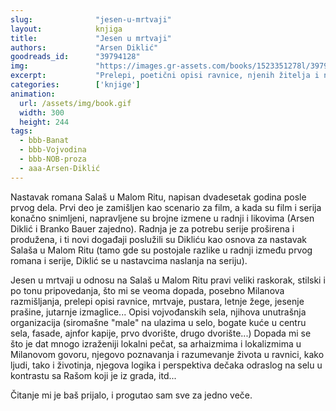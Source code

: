 ```yaml
---
slug:              "jesen-u-mrtvaji"
layout:            knjiga
title:             "Jesen u mrtvaji"
authors:           "Arsen Diklić"
goodreads_id:      "39794128"
img:               "https://images.gr-assets.com/books/1523351278l/39794133.jpg"
excerpt:           "Prelepi, poetični opisi ravnice, njenih žitelja i naselja, zanimljivi i dobro razrađeni likovi."
categories:        ['knjige']
animation:
  url: /assets/img/book.gif
  width: 300
  height: 244
tags:
  - bbb-Banat
  - bbb-Vojvodina
  - bbb-NOB-proza
  - aaa-Arsen-Diklić
---
```


Nastavak romana Salaš u Malom Ritu, napisan dvadesetak godina posle prvog dela. Prvi deo je zamišljen kao scenario za 
film, a kada su film i serija konačno snimljeni, napravljene su brojne izmene u radnji i likovima (Arsen Diklić i Branko 
Bauer zajedno). Radnja je za potrebu serije proširena i produžena, i ti novi događaji poslužili su Dikliću kao osnova za 
nastavak Salaša u Malom Ritu (tamo gde su postojale razlike u radnji između prvog romana i serije, Diklić se u 
nastavcima naslanja na seriju).

Jesen u mrtvaji u odnosu na Salaš u Malom Ritu pravi veliki raskorak, stilski i po tonu pripovedanja, što mi se veoma 
dopada, posebno Milanova razmišljanja, prelepi opisi ravnice, mrtvaje, pustara, letnje žege, jesenje prašine, jutarnje 
izmaglice... Opisi vojvođanskih sela, njihova unutrašnja organizacija (siromašne "male" na ulazima u selo, bogate kuće 
u centru sela, fasade, ajnfor kapije, prvo dvorište, drugo dvorište...) Dopada mi se što je dat mnogo izraženiji 
lokalni pečat, sa arhaizmima i lokalizmima u Milanovom govoru, njegovo poznavanja i razumevanje života u ravnici, kako 
ljudi, tako i životinja, njegova logika i perspektiva dečaka odraslog na selu u kontrastu sa Rašom koji je iz grada, itd...

Čitanje mi je baš prijalo, i progutao sam sve za jedno veče. 